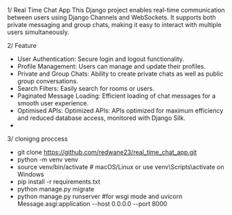 1/ Real Time Chat App
This Django project enables real-time communication between users using Django Channels and WebSockets.
It supports both private messaging and group chats, making it easy to interact with multiple users simultaneously.

2/ Feature
- User Authentication: Secure login and logout functionality.
- Profile Management: Users can manage and update their profiles.
- Private and Group Chats: Ability to create private chats as well as public group conversations.
- Search Filters: Easily search for rooms or users.
- Paginated Message Loading: Efficient loading of chat messages for a smooth user experience.
- Optimised APIs: Optimized APIs: APIs optimized for maximum efficiency and reduced database access, monitored with Django Silk.
- 
3/ clonigng proccess
- git clone https://github.com/redwane23/real_time_chat_app.git
- python -m venv venv
- source venv/bin/activate  # macOS/Linux or use venv\Scripts\activate on Windows
- pip install -r requirements.txt
- python manage.py migrate
- python manage.py runserver #for wsgi mode and uvicorn Message.asgi:application --host 0.0.0.0 --port 8000
